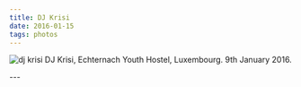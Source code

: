 ```yaml
---
title: DJ Krisi
date: 2016-01-15
tags: photos
---
```

<p><img src="/assets/images/dj-krisi.png" alt="dj krisi">
DJ Krisi, Echternach Youth Hostel, Luxembourg. 9th January 2016.</p>
---
